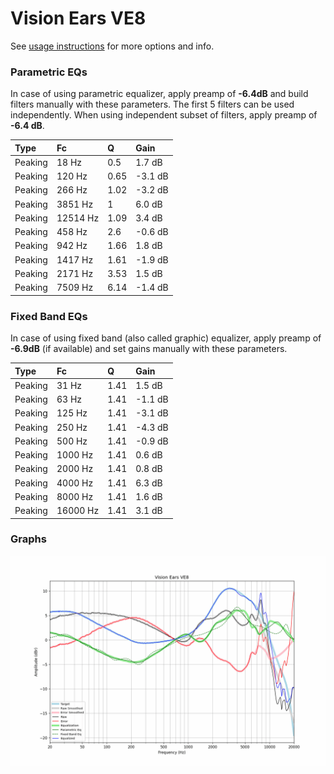# Vision Ears VE8
See [usage instructions](https://github.com/jaakkopasanen/AutoEq#usage) for more options and info.

### Parametric EQs
In case of using parametric equalizer, apply preamp of **-6.4dB** and build filters manually
with these parameters. The first 5 filters can be used independently.
When using independent subset of filters, apply preamp of **-6.4 dB**.

| Type    | Fc       |    Q | Gain    |
|:--------|:---------|:-----|:--------|
| Peaking | 18 Hz    | 0.5  | 1.7 dB  |
| Peaking | 120 Hz   | 0.65 | -3.1 dB |
| Peaking | 266 Hz   | 1.02 | -3.2 dB |
| Peaking | 3851 Hz  | 1    | 6.0 dB  |
| Peaking | 12514 Hz | 1.09 | 3.4 dB  |
| Peaking | 458 Hz   | 2.6  | -0.6 dB |
| Peaking | 942 Hz   | 1.66 | 1.8 dB  |
| Peaking | 1417 Hz  | 1.61 | -1.9 dB |
| Peaking | 2171 Hz  | 3.53 | 1.5 dB  |
| Peaking | 7509 Hz  | 6.14 | -1.4 dB |

### Fixed Band EQs
In case of using fixed band (also called graphic) equalizer, apply preamp of **-6.9dB**
(if available) and set gains manually with these parameters.

| Type    | Fc       |    Q | Gain    |
|:--------|:---------|:-----|:--------|
| Peaking | 31 Hz    | 1.41 | 1.5 dB  |
| Peaking | 63 Hz    | 1.41 | -1.1 dB |
| Peaking | 125 Hz   | 1.41 | -3.1 dB |
| Peaking | 250 Hz   | 1.41 | -4.3 dB |
| Peaking | 500 Hz   | 1.41 | -0.9 dB |
| Peaking | 1000 Hz  | 1.41 | 0.6 dB  |
| Peaking | 2000 Hz  | 1.41 | 0.8 dB  |
| Peaking | 4000 Hz  | 1.41 | 6.3 dB  |
| Peaking | 8000 Hz  | 1.41 | 1.6 dB  |
| Peaking | 16000 Hz | 1.41 | 3.1 dB  |

### Graphs
![](./Vision%20Ears%20VE8.png)
